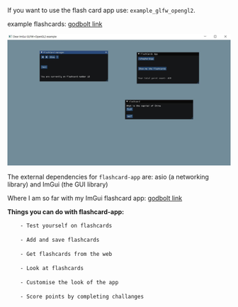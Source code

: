 If you want to use the flash card app use: `example_glfw_opengl2`.

example flashcards: 
[godbolt link](https://godbolt.org/z/Ys3G3d6rM)

![alt text](https://github.com/robertshepherdcpp/robertshepherdcpp/blob/main/imgui_cpp_flashcard_app.JPG)

The external dependencies for `flashcard-app` are: asio (a networking library) and ImGui (the GUI library)

Where I am so far with my ImGui flashcard app: [godbolt link](https://godbolt.org/z/Kr9Prq8r3)

**Things you can do with flashcard-app:**
```
    - Test yourself on flashcards
    
    - Add and save flashcards
    
    - Get flashcards from the web
    
    - Look at flashcards
    
    - Customise the look of the app
    
    - Score points by completing challanges
```

